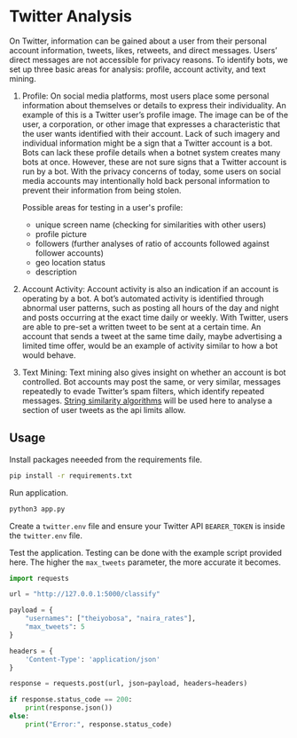 # Twitter Analysis

On Twitter, information can be gained about a user from their personal account information, tweets, likes, retweets, and direct messages. Users’ direct messages are not accessible for privacy reasons. To identify bots, we set up three basic areas for analysis: profile, account activity, and text mining.

1. Profile: On social media platforms, most users place some personal information about themselves or details to express their individuality. An example of this is a Twitter user’s profile image. The image can be of the user, a corporation, or other image that expresses a characteristic that the user wants identified with their account. Lack of such imagery and individual information might be a sign that a Twitter account is a bot. Bots can lack these profile details when a botnet system creates many bots at once. However, these are not sure signs that a Twitter account is run by a bot. With the privacy concerns of today, some users on social media accounts may intentionally hold back personal information to prevent their information from being
stolen.

    Possible areas for testing in a user's profile:

    - unique screen name (checking for similarities with other users)
    - profile picture
    - followers (further analyses of ratio of accounts followed against follower accounts)
    - geo location status
    - description

2. Account Activity: Account activity is also an indication if an account is operating by a bot. A bot’s automated activity is identified through abnormal user patterns, such as posting all hours of the day and night and posts occurring at the exact time daily or weekly. With Twitter, users are able to pre-set a written tweet to be sent at a certain time. An account that sends a tweet at the same time daily, maybe advertising a limited time offer, would be an example of activity similar to how a bot would behave.

3. Text Mining: Text mining also gives insight on whether an account is bot controlled. Bot accounts may post the same, or very similar, messages repeatedly to evade Twitter’s spam filters, which identify repeated messages. [String similarity algorithms](https://yassineelkhal.medium.com/the-complete-guide-to-string-similarity-algorithms-1290ad07c6b7) will be used here to analyse a section of user tweets as the api limits allow.

## Usage

Install packages neeeded from the requirements file.

```bash
pip install -r requirements.txt
```

Run application.

```bash
python3 app.py
```

Create a `twitter.env` file and ensure your Twitter API `BEARER_TOKEN` is inside the `twitter.env` file.

Test the application. Testing can be done with the example script provided here.
The higher the `max_tweets` parameter, the more accurate it becomes.

```python
import requests

url = "http://127.0.0.1:5000/classify"

payload = {
    "usernames": ["theiyobosa", "naira_rates"],
    "max_tweets": 5
}

headers = {
    'Content-Type': 'application/json'
}

response = requests.post(url, json=payload, headers=headers)

if response.status_code == 200:
    print(response.json())
else:
    print("Error:", response.status_code)
```
